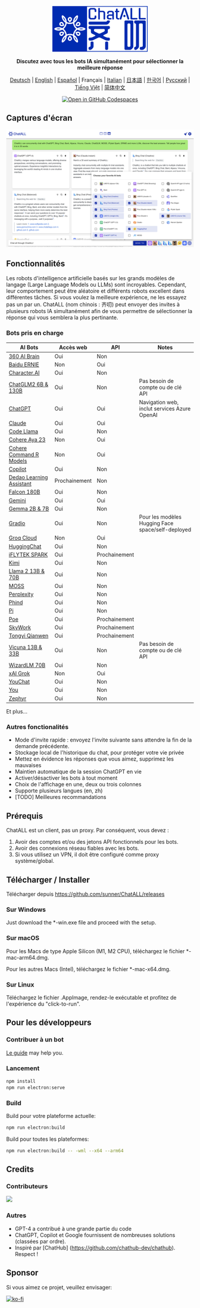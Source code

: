 <div align="center">
  <img src="src/assets/logo-cover.png" width=256></img>
  <p><strong>Discutez avec tous les bots IA simultanément pour sélectionner la meilleure réponse</strong></p>

[Deutsch](README_DE-DE.md) | [English](README.md) | [Español](README_ES-ES.md) | Français | [Italian](README_IT-IT.md) | [日本語](README_JA-JP.md) | [한국어](README_KO-KR.md) | [Русский](README_RU-RU.md) | [Tiếng Việt](README_VI-VN.md) | [简体中文](README_ZH-CN.md)

[![Open in GitHub Codespaces](https://github.com/codespaces/badge.svg)](https://codespaces.new/sunner/ChatALL)

</div>

## Captures d'écran

![Screenshot](screenshots/screenshot-1.png?raw=true)

## Fonctionnalités

Les robots d'intelligence artificielle basés sur les grands modèles de langage (Large Language Models ou LLMs) sont incroyables. Cependant, leur comportement peut être aléatoire et différents robots excellent dans différentes tâches. Si vous voulez la meilleure expérience, ne les essayez pas un par un. ChatALL (nom chinois : 齐叨) peut envoyer des invites à plusieurs robots IA simultanément afin de vous permettre de sélectionner la réponse qui vous semblera la plus pertinante.

### Bots pris en charge

| AI Bots                                                                        | Accès web     | API           | Notes                                             |
| ------------------------------------------------------------------------------ | ------------- | ------------- | ------------------------------------------------- |
| [360 AI Brain](https://ai.360.cn/)                                             | Oui           | Non           |                                                   |
| [Baidu ERNIE](https://yiyan.baidu.com/)                                        | Non           | Oui           |                                                   |
| [Character.AI](https://character.ai/)                                          | Oui           | Non           |                                                   |
| [ChatGLM2 6B & 130B](https://chatglm.cn/)                                      | Oui           | Non           | Pas besoin de compte ou de clé API                |
| [ChatGPT](https://chatgpt.com)                                             | Oui           | Oui           | Navigation web, inclut services Azure OpenAI      |
| [Claude](https://www.anthropic.com/claude)                                     | Oui           | Oui           |                                                   |
| [Code Llama](https://ai.meta.com/blog/code-llama-large-language-model-coding/) | Oui           | Non           |                                                   |
| [Cohere Aya 23](https://cohere.com/blog/aya23)                                 | Non           | Oui           |                                                   |
| [Cohere Command R Models](https://cohere.com/command)                          | Non           | Oui           |                                                   |
| [Copilot](https://copilot.microsoft.com/)                                      | Oui           | Non           |                                                   |
| [Dedao Learning Assistant](https://ai.dedao.cn/)                               | Prochainement | Non           |                                                   |
| [Falcon 180B](https://huggingface.co/tiiuae/falcon-180B-chat)                  | Oui           | Non           |                                                   |
| [Gemini](https://gemini.google.com/)                                           | Oui           | Oui           |                                                   |
| [Gemma 2B & 7B](https://blog.google/technology/developers/gemma-open-models/)  | Oui           | Non           |                                                   |
| [Gradio](https://gradio.app/)                                                  | Oui           | Non           | Pour les modèles Hugging Face space/self-deployed |
| [Groq Cloud](https://console.groq.com/docs/models)                             | Non           | Oui           |                                                   |
| [HuggingChat](https://huggingface.co/chat/)                                    | Oui           | Non           |                                                   |
| [iFLYTEK SPARK](http://xinghuo.xfyun.cn/)                                      | Oui           | Prochainement |                                                   |
| [Kimi](https://kimi.moonshot.cn/)                                              | Oui           | Non           |                                                   |
| [Llama 2 13B & 70B](https://ai.meta.com/llama/)                                | Oui           | Non           |                                                   |
| [MOSS](https://moss.fastnlp.top/)                                              | Oui           | Non           |                                                   |
| [Perplexity](https://www.perplexity.ai/)                                       | Oui           | Non           |                                                   |
| [Phind](https://www.phind.com/)                                                | Oui           | Non           |                                                   |
| [Pi](https://pi.ai)                                                            | Oui           | Non           |                                                   |
| [Poe](https://poe.com/)                                                        | Oui           | Prochainement |                                                   |
| [SkyWork](https://neice.tiangong.cn/)                                          | Oui           | Prochainement |                                                   |
| [Tongyi Qianwen](http://tongyi.aliyun.com/)                                    | Oui           | Prochainement |                                                   |
| [Vicuna 13B & 33B](https://lmsys.org/blog/2023-03-30-vicuna/)                  | Oui           | Non           | Pas besoin de compte ou de clé API                |
| [WizardLM 70B](https://github.com/nlpxucan/WizardLM)                           | Oui           | Non           |                                                   |
| [xAI Grok](https://x.ai)                                                       | Non           | Oui           |                                                   |
| [YouChat](https://you.com/)                                                    | Oui           | Non           |                                                   |
| [You](https://you.com/)                                                        | Oui           | Non           |                                                   |
| [Zephyr](https://huggingface.co/spaces/HuggingFaceH4/zephyr-chat)              | Oui           | Non           |                                                   |

Et plus...

### Autres fonctionalités

- Mode d'invite rapide : envoyez l'invite suivante sans attendre la fin de la demande précédente.
- Stockage local de l'historique du chat, pour protéger votre vie privée
- Mettez en évidence les réponses que vous aimez, supprimez les mauvaises
- Maintien automatique de la session ChatGPT en vie
- Activer/désactiver les bots à tout moment
- Choix de l'affichage en une, deux ou trois colonnes
- Supporte plusieurs langues (en, zh)
- [TODO] Meilleures recommandations

## Prérequis

ChatALL est un client, pas un proxy. Par conséquent, vous devez :

1. Avoir des comptes et/ou des jetons API fonctionnels pour les bots.
2. Avoir des connexions réseau fiables avec les bots.
3. Si vous utilisez un VPN, il doit être configuré comme proxy système/global.

## Télécharger / Installer

Télécharger depuis https://github.com/sunner/ChatALL/releases

### Sur Windows

Just download the \*-win.exe file and proceed with the setup.

### Sur macOS

Pour les Macs de type Apple Silicon (M1, M2 CPU), téléchargez le fichier \*-mac-arm64.dmg.

Pour les autres Macs (Intel), téléchargez le fichier \*-mac-x64.dmg.

### Sur Linux

Téléchargez le fichier .AppImage, rendez-le exécutable et profitez de l'expérience du "click-to-run".

## Pour les développeurs

### Contribuer à un bot

[Le guide](https://github.com/sunner/ChatALL/wiki/%E5%A6%82%E4%BD%95%E6%B7%BB%E5%8A%A0%E4%B8%80%E4%B8%AA%E6%96%B0%E7%9A%84-AI-%E5%AF%B9%E8%AF%9D%E6%9C%BA%E5%99%A8%E4%BA%BA) may help you.

### Lancement

```bash
npm install
npm run electron:serve
```

### Build

Build pour votre plateforme actuelle:

```bash
npm run electron:build
```

Build pour toutes les plateformes:

```bash
npm run electron:build -- -wml --x64 --arm64
```

## Credits

### Contributeurs

<a href="https://github.com/sunner/ChatALL/graphs/contributors">
  <img src="https://contrib.rocks/image?repo=sunner/ChatALL" />
</a>

### Autres

- GPT-4 a contribué à une grande partie du code
- ChatGPT, Copilot et Google fournissent de nombreuses solutions (classées par ordre).
- Inspiré par [ChatHub] (https://github.com/chathub-dev/chathub). Respect !

## Sponsor

Si vous aimez ce projet, veuillez envisager:

[![ko-fi](https://ko-fi.com/img/githubbutton_sm.svg)](https://ko-fi.com/F1F8KZJGJ)
